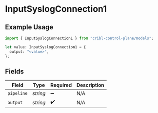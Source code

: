 # InputSyslogConnection1

## Example Usage

```typescript
import { InputSyslogConnection1 } from "cribl-control-plane/models";

let value: InputSyslogConnection1 = {
  output: "<value>",
};
```

## Fields

| Field              | Type               | Required           | Description        |
| ------------------ | ------------------ | ------------------ | ------------------ |
| `pipeline`         | *string*           | :heavy_minus_sign: | N/A                |
| `output`           | *string*           | :heavy_check_mark: | N/A                |